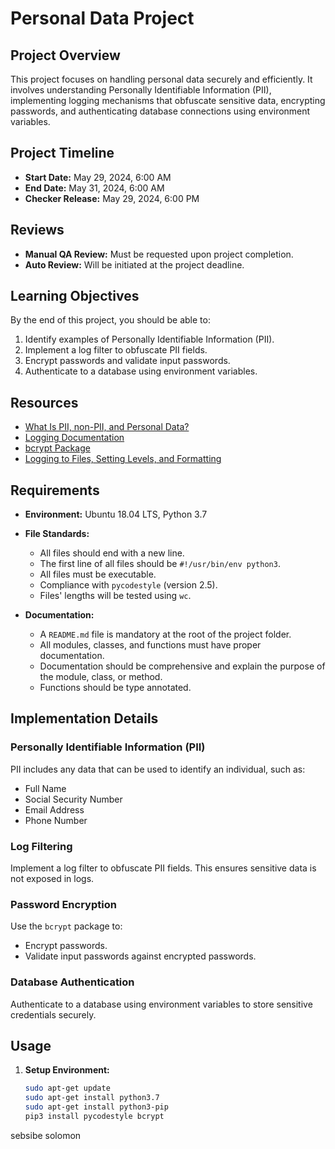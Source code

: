 # Personal Data Project

## Project Overview

This project focuses on handling personal data securely and efficiently. It involves understanding Personally Identifiable Information (PII), implementing logging mechanisms that obfuscate sensitive data, encrypting passwords, and authenticating database connections using environment variables.

## Project Timeline

- **Start Date:** May 29, 2024, 6:00 AM
- **End Date:** May 31, 2024, 6:00 AM
- **Checker Release:** May 29, 2024, 6:00 PM

## Reviews

- **Manual QA Review:** Must be requested upon project completion.
- **Auto Review:** Will be initiated at the project deadline.

## Learning Objectives

By the end of this project, you should be able to:

1. Identify examples of Personally Identifiable Information (PII).
2. Implement a log filter to obfuscate PII fields.
3. Encrypt passwords and validate input passwords.
4. Authenticate to a database using environment variables.

## Resources

- [What Is PII, non-PII, and Personal Data?](#)
- [Logging Documentation](#)
- [bcrypt Package](#)
- [Logging to Files, Setting Levels, and Formatting](#)

## Requirements

- **Environment:** Ubuntu 18.04 LTS, Python 3.7
- **File Standards:**
  - All files should end with a new line.
  - The first line of all files should be `#!/usr/bin/env python3`.
  - All files must be executable.
  - Compliance with `pycodestyle` (version 2.5).
  - Files' lengths will be tested using `wc`.

- **Documentation:**
  - A `README.md` file is mandatory at the root of the project folder.
  - All modules, classes, and functions must have proper documentation.
  - Documentation should be comprehensive and explain the purpose of the module, class, or method.
  - Functions should be type annotated.

## Implementation Details

### Personally Identifiable Information (PII)

PII includes any data that can be used to identify an individual, such as:
- Full Name
- Social Security Number
- Email Address
- Phone Number

### Log Filtering

Implement a log filter to obfuscate PII fields. This ensures sensitive data is not exposed in logs.

### Password Encryption

Use the `bcrypt` package to:
- Encrypt passwords.
- Validate input passwords against encrypted passwords.

### Database Authentication

Authenticate to a database using environment variables to store sensitive credentials securely.

## Usage

1. **Setup Environment:**
   ```sh
   sudo apt-get update
   sudo apt-get install python3.7
   sudo apt-get install python3-pip
   pip3 install pycodestyle bcrypt
sebsibe solomon
